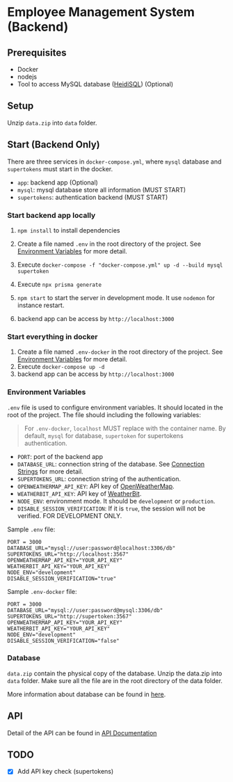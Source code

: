 # Employee Management System (Backend)

## Prerequisites

- Docker
- nodejs
- Tool to access MySQL database ([HeidiSQL](https://www.heidisql.com/)) (Optional)

## Setup

Unzip `data.zip` into `data` folder.

## Start (Backend Only)

There are three services in `docker-compose.yml`, where `mysql` database and `supertokens` must start in the docker.

- `app`: backend app (Optional)
- `mysql`: mysql database store all information (MUST START)
- `supertokens`: authentication backend (MUST START)

### Start backend app locally

1. `npm install` to install dependencies
2. Create a file named `.env` in the root directory of the project. See [Environment Variables](#environment-variables) for more detail.

3. Execute `docker-compose -f "docker-compose.yml" up -d --build mysql supertoken`
4. Execute `npx prisma generate`
5. `npm start` to start the server in development mode. It use `nodemon` for instance restart.
6. backend app can be access by `http://localhost:3000`

### Start everything in docker

1. Create a file named `.env-docker` in the root directory of the project. See [Environment Variables](#environment-variables) for more detail.
2. Execute `docker-compose up -d`
3. backend app can be access by `http://localhost:3000`

### Environment Variables

`.env` file is used to configure environment variables. It should located in the root of the project. The file should including the following variables:
> For `.env-docker`, `localhost` MUST replace with the container name. By default, `mysql` for database, `supertoken` for supertokens authentication.

- `PORT`: port of the backend app
- `DATABASE_URL`: connection string of the database. See [Connection Strings](https://www.prisma.io/docs/reference/database-reference/connection-urls) for more detail.
- `SUPERTOKENS_URL`: connection string of the authentication. 
- `OPENWEATHERMAP_API_KEY`: API key of [OpenWeatherMap](https://openweathermap.org/api).
- `WEATHERBIT_API_KEY`: API key of [WeatherBit](https://www.weatherbit.io/).
- `NODE_ENV`: environment mode. It should be `development` or `production`.
- `DISABLE_SESSION_VERIFICATION`: If it is `true`, the session will not be verified. FOR DEVELOPMENT ONLY.

Sample `.env` file:

```text
PORT = 3000
DATABASE_URL="mysql://user:password@localhost:3306/db"
SUPERTOKENS_URL="http://localhost:3567"
OPENWEATHERMAP_API_KEY="YOUR_API_KEY"
WEATHERBIT_API_KEY="YOUR_API_KEY"
NODE_ENV="development"
DISABLE_SESSION_VERIFICATION="true"
```

Sample `.env-docker` file:

```text
PORT = 3000
DATABASE_URL="mysql://user:password@mysql:3306/db"
SUPERTOKENS_URL="http://supertoken:3567"
OPENWEATHERMAP_API_KEY="YOUR_API_KEY"
WEATHERBIT_API_KEY="YOUR_API_KEY"
NODE_ENV="development"
DISABLE_SESSION_VERIFICATION="false"
```

### Database

`data.zip` contain the physical copy of the database. Unzip the data.zip into `data` folder. Make sure all the file are in the root directory of the data folder.

More information about database can be found in [here](docs/database.md).

## API

Detail of the API can be found in [API Documentation](docs/API.md)

## TODO

- [x] Add API key check (supertokens)
